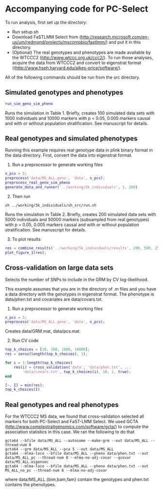# Accompanying code for PC-Select

To run analysis, first set up the directory:
* Run setup.sh 
* Download FaSTLMM Select from (http://research.microsoft.com/en-us/um/redmond/projects/mscompbio/fastlmm/) and put it in this directory.
* (Optional) The real genotypes and phenotypes are made available by the WTCCC2 (http://www.wtccc.org.uk/ccc2/).  To run those analyses, acquire the data from WTCCC2 and convert to eigenstrat format ((http://www.hsph.harvard.edu/alkes-price/software/).

All of the following commands should be run from the src directory.

## Simulated genotypes and phenotypes

```matlab
run_sim_geno_sim_pheno
```

Runs the simulation in Table 1.  Briefly, creates 100 simulated data sets with 1000 individuals and 10000 markers with p = 0.05, 0.005 markers causal and with or without population stratification.  See manuscript for details.

## Real genotypes and simulated phenotypes

Running this example requires real genotype data in plink binary format in the data directory.  First, convert the data into eigenstrat format. 

1) Run a preprocessor to generate working files

```matlab
n_pcs = 5;
preprocess('data/MS_ALL.geno', 'data', n_pcs);
preprocess_real_geno_sim_pheno
generate_data_and_runner('../working/5k_individuals', 1, 200)
```

2) Then run

```
sh ../working/5k_individuals/sh_src/run.sh
```

Runs the simulation in Table 2.  Briefly, creates 200 simulated data sets with 5000 individuals and 50000 markers (subsampled from real genotypes) with p = 0.05, 0.005 markers causal and with or without population stratification.  See manuscript for details.

3) To plot results

```matlab
res = combine_results('../working/5k_individuals/results', 200, 500, 250);
plot_figure_1(res);
```

## Cross-validation on large data sets

Selects the number of SNPs to include in the GRM by CV log-likelihood.

This example assumes that you are in the directory of .m files and you have a data directory with the genotypes in eigenstrat format.  The phenotype is data/phen.txt and covariates are data/covars.txt.

1) Run a preprocessor to generate working files

```matlab
n_pcs = 5;
preprocess('data/MS_ALL.geno', 'data', n_pcs);
```

Creates data/GRM.mat, data/pcs.mat.

2) Run CV code 

```matlab
top_k_choices = [10, 100, 1000, 10000];
res = zeros(length(top_k_choices), 1);

for i = 1:length(top_k_choices)
    res(i) = cross_validation('data', 'data/phen.txt', ...
        'data/covars.txt', top_k_choices(i), 10, 1, true);
end

[~, I] = min(res);
top_k_choices(I)
```
## Real genotypes and real phenotypes

For the WTCCC2 MS data, we found that cross-validation selected all markers for both PC-Select and FaST-LMM Select.  We used GCTA (http://www.complextraitgenomics.com/software/gcta/) to compute the association statistics in this case.  We ran the following to do that

```
gcta64 --bfile data/MS_ALL --autosome --make-grm --out data/MS_ALL --thread-num 8
gcta64 --grm data/MS_ALL --pca 5 --out data/MS_ALL
gcta64 --mlma-loco --bfile data/MS_ALL --pheno data/phen.txt --out data/MS_ALL_pc --thread-num 8 --mlma-no-adj-covar --qcovar data/MS_ALL.eigenvec
gcta64 --mlma-loco --bfile data/MS_ALL --pheno data/phen.txt --out MS_ALL_no_pc --thread-num 8 --mlma-no-adj-covar
```

where data/MS_ALL.{bim,bam,fam} contain the genotypes and phen.txt contains the phenotypes.



